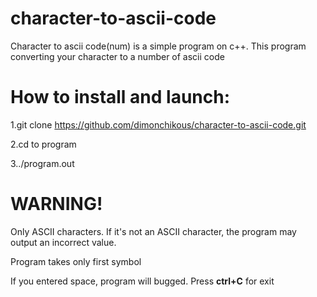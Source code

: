 # character-to-ascii-code
Character to ascii code(num) is a simple program on c++. This program converting your character to a number of ascii code

# How to install and launch:

1.git clone https://github.com/dimonchikous/character-to-ascii-code.git

2.cd to program

3../program.out


# WARNING!
Only ASCII characters. If it's not an ASCII character, the program may output an incorrect value.

Program takes only first symbol

If you entered space, program will bugged. Press **ctrl+C** for exit
